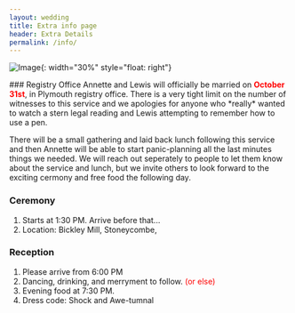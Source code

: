 ```yaml
---
layout: wedding
title: Extra info page
header: Extra Details
permalink: /info/
---
```


![Image](/ALWedding2026/assets/images/algallery/02_Cb_GoldenBokeh_SD_0028.jpg){: width="30%" style="float: right"}

<span width="60%" style="float: left">
### Registry Office
Annette and Lewis will officially be married on <span style="color:red;font-weight:700">October 31st</span>, in Plymouth registry office. There is a very tight limit on the number of witnesses to this service and we apologies for anyone who *really* wanted to watch a stern legal reading and Lewis attempting to remember how to use a pen. 

There will be a small gathering and laid back lunch following this service and then Annette will be able to start panic-planning all the last minutes things we needed. We will reach out seperately to people to let them know about the service and lunch, but we invite others to look forward to the exciting cermony and free food the following day. 

### Ceremony
 1. Starts at 1:30 PM. Arrive before that...
 2.  Location: Bickley Mill, Stoneycombe, 

### Reception
1. Please arrive from 6:00 PM
2. Dancing, drinking, and merryment to follow. <span style="color:red">(or else)</span>
3. Evening food at 7:30 PM. 
4. Dress code: Shock and Awe-tumnal 
</span>